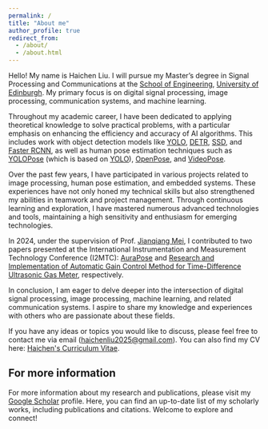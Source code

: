 ```yaml
---
permalink: /
title: "About me"
author_profile: true
redirect_from: 
  - /about/
  - /about.html
---
```


Hello! My name is Haichen Liu. I will pursue my Master’s degree in Signal Processing and Communications at the [School of Engineering](https://eng.ed.ac.uk/), [University of Edinburgh](https://www.ed.ac.uk/). My primary focus is on digital signal processing, image processing, communication systems, and machine learning.

Throughout my academic career, I have been dedicated to applying theoretical knowledge to solve practical problems, with a particular emphasis on enhancing the efficiency and accuracy of AI algorithms. This includes work with object detection models like [YOLO](https://github.com/ultralytics/ultralytics), [DETR](https://github.com/facebookresearch/detr), [SSD](https://github.com/amdegroot/ssd.pytorch), and [Faster RCNN](https://github.com/jwyang/faster-rcnn.pytorch), as well as human pose estimation techniques such as [YOLOPose](https://arxiv.org/abs/2204.06806) (which is based on [YOLO](https://github.com/ultralytics/ultralytics)), [OpenPose](https://github.com/CMU-Perceptual-Computing-Lab/openpose), and [VideoPose](https://github.com/facebookresearch/VideoPose3D).

Over the past few years, I have participated in various projects related to image processing, human pose estimation, and embedded systems. These experiences have not only honed my technical skills but also strengthened my abilities in teamwork and project management. Through continuous learning and exploration, I have mastered numerous advanced technologies and tools, maintaining a high sensitivity and enthusiasm for emerging technologies.

In 2024, under the supervision of Prof. [Jianqiang Mei](https://www.researchgate.net/profile/Jianqiang-Mei), I contributed to two papers presented at the International Instrumentation and Measurement Technology Conference (I2MTC): [AuraPose](https://ieeexplore.ieee.org/document/10561032) and
[Research and Implementation of Automatic Gain Control Method for Time-Difference Ultrasonic Gas Meter](https://ieeexplore.ieee.org/document/10561236), respectively.

In conclusion, I am eager to delve deeper into the intersection of digital signal processing, image processing, machine learning, and related communication systems. I aspire to share my knowledge and experiences with others who are passionate about these fields. 


If you have any ideas or topics you would like to discuss, please feel free to contact me via email (haichenliu2025@gmail.com). You can also find my CV here: [Haichen's Curriculum Vitae](assets/HaichenLiuCV2.pdf).

For more information
------
For more information about my research and publications, please visit my [Google Scholar](https://scholar.google.com/citations?hl=en&user=wv4jqDEAAAAJ) profile. Here, you can find an up-to-date list of my scholarly works, including publications and citations. Welcome to explore and connect!
